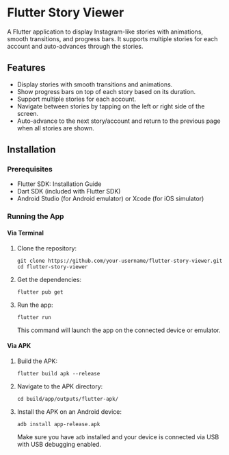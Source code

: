 # Flutter Story Viewer

A Flutter application to display Instagram-like stories with animations, smooth transitions, and progress bars. It supports multiple stories for each account and auto-advances through the stories.

## Features

- Display stories with smooth transitions and animations.
- Show progress bars on top of each story based on its duration.
- Support multiple stories for each account.
- Navigate between stories by tapping on the left or right side of the screen.
- Auto-advance to the next story/account and return to the previous page when all stories are shown.

## Installation

### Prerequisites

- Flutter SDK: Installation Guide
- Dart SDK (included with Flutter SDK)
- Android Studio (for Android emulator) or Xcode (for iOS simulator)

### Running the App

#### Via Terminal

1.  Clone the repository:

    ```
    git clone https://github.com/your-username/flutter-story-viewer.git
    cd flutter-story-viewer
    ```

2.  Get the dependencies:

    ```
    flutter pub get
    ```

3.  Run the app:

    ```
    flutter run
    ```

    This command will launch the app on the connected device or emulator.

#### Via APK

1.  Build the APK:

    ```
    flutter build apk --release
    ```

2.  Navigate to the APK directory:

    ```
    cd build/app/outputs/flutter-apk/
    ```

3.  Install the APK on an Android device:

    ```
    adb install app-release.apk
    ```

    Make sure you have `adb` installed and your device is connected via USB with USB debugging enabled.
